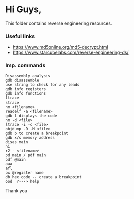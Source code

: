 # Hi Guys,

This folder contains reverse engineering resources.

### Useful links

- https://www.md5online.org/md5-decrypt.html
- https://www.starcubelabs.com/reverse-engineering-ds/

### Imp. commands

`Disassembly analysis`  
`gdb disassemble`  
`use string to check for any leads`  
`gdb info registers`  
`gdb info functions`  
`ltrace`  
`strace`  
`nm <filename>`  
`readelf -a <filename>`  
`gdb l displays the code`  
`nm -d <file>`  
`ltrace -i -c <file>`  
`objdump -D -M <file>`  
`gdb b to create a breakpoint`  
`gdb x/s memory address`  
`disas main`     
`ni`  
`r2 - <filename>`  
`pd main / pdf main`  
`pdf @main`  
`aaa`  
`afl`  
`px @register name`  
`db hex code -- create a breakpoint`  
`ood  ?---> help`  
  
  
Thank you
